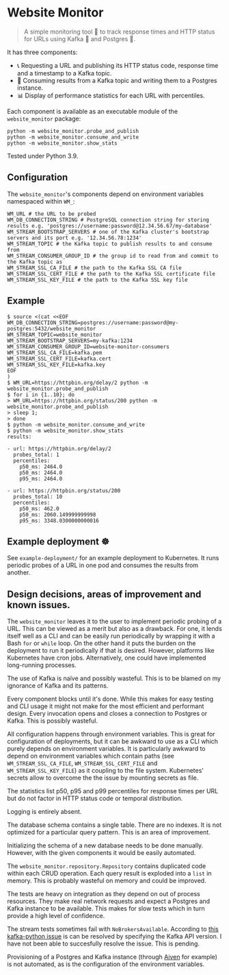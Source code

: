 # Website Monitor

> A simple monitoring tool 🔭 to track response times and HTTP status for URLs using Kafka 🐞 and Postgres 🐘.

It has three components:

* 📞 Requesting a URL and publishing its HTTP status code, response time and a timestamp to a Kafka topic.
* 📒 Consuming results from a Kafka topic and writing them to a Postgres instance.
* 📊 Display of performance statistics for each URL with percentiles.

Each component is available as an executable module of the `website_monitor` package:

```shell
python -m website_monitor.probe_and_publish
python -m website_monitor.consume_and_write
python -m website_monitor.show_stats
```

Tested under Python 3.9.

## Configuration

The `website_monitor`'s components depend on environment variables namespaced within `WM_`:

```
WM_URL # the URL to be probed
WM_DB_CONNECTION_STRING # PostgreSQL connection string for storing results e.g. 'postgres://username:password@12.34.56.67/my-database'
WM_STREAM_BOOTSTRAP_SERVERS # one of the Kafka cluster's bootstrap servers and its port e.g. '12.34.56.78:1234'
WM_STREAM_TOPIC # the Kafka topic to publish results to and consume from
WM_STREAM_CONSUMER_GROUP_ID # the group id to read from and commit to the Kafka topic as
WM_STREAM_SSL_CA_FILE # the path to the Kafka SSL CA file
WM_STREAM_SSL_CERT_FILE # the path to the Kafka SSL certificate file
WM_STREAM_SSL_KEY_FILE # the path to the Kafka SSL key file
```

## Example

```shell
$ source <(cat <<EOF
WM_DB_CONNECTION_STRING=postgres://username:password@my-postgres:5432/website_monitor
WM_STREAM_TOPIC=website_monitor
WM_STREAM_BOOTSTRAP_SERVERS=my-kafka:1234
WM_STREAM_CONSUMER_GROUP_ID=website-monitor-consumers
WM_STREAM_SSL_CA_FILE=kafka.pem
WM_STREAM_SSL_CERT_FILE=kafka.cert
WM_STREAM_SSL_KEY_FILE=kafka.key
EOF
)
$ WM_URL=https://httpbin.org/delay/2 python -m website_monitor.probe_and_publish
$ for i in {1..10}; do
> WM_URL=https://httpbin.org/status/200 python -m website_monitor.probe_and_publish
> sleep 1;
> done
$ python -m website_monitor.consume_and_write
$ python -m website_monitor.show_stats
results:

- url: https://httpbin.org/delay/2
  probes_total: 1
  percentiles:
    p50_ms: 2464.0
    p50_ms: 2464.0
    p95_ms: 2464.0

- url: https://httpbin.org/status/200
  probes_total: 10
  percentiles:
    p50_ms: 462.0
    p50_ms: 2060.149999999998
    p95_ms: 3348.0300000000016

```

## Example deployment ☸️

See `example-deployment/` for an example deployment to Kubernetes. It runs periodic probes of a URL in one pod and
consumes the results from another.

## Design decisions, areas of improvement and known issues.

The `website_monitor` leaves it to the user to implement periodic probing of a URL. This can be viewed as a merit but
also as a drawback. For one, it lends itself well as a CLI and can be easily run periodically by wrapping it with a
Bash `for` or `while` loop. On the other hand it puts the burden on the deployment to run it periodically if that is
desired. However, platforms like Kubernetes have cron jobs. Alternatively, one could have implemented long-running
processes.

The use of Kafka is naïve and possibly wasteful. This is to be blamed on my ignorance of Kafka and its patterns.

Every component blocks until it's done. While this makes for easy testing and CLI usage it might not make for the most
efficient and performant design. Every invocation opens and closes a connection to Postgres or Kafka. This is possibly
wasteful.

All configuration happens through environment variables. This is great for configuration of deployments, but it can be
awkward to use as a CLI which purely depends on environment variables. It is particularly awkward to depend on
environment variables which contain paths (see `WM_STREAM_SSL_CA_FILE`, `WM_STREAM_SSL_CERT_FILE`
and `WM_STREAM_SSL_KEY_FILE`) as it coupling to the file system. Kubernetes' secrets allow to overcome the the issue by
mounting secrets as file.

The statistics list p50, p95 and p99 percentiles for response times per URL but do not factor in HTTP status code or
temporal distribution.

Logging is entirely absent.

The database schema contains a single table. There are no indexes. It is not optimized for a particular query pattern.
This is an area of improvement.

Initializing the schema of a new database needs to be done manually. However, with the given components it would be
easily automated.

The `website_monitor.repository.Repository` contains duplicated code within each CRUD operation. Each query result is
exploded into a `list` in memory. This is probably wasteful on memory and could be improved.

The tests are heavy on integration as they depend on out of process resources. They make real network requests and
expect a Postgres and Kafka instance to be available. This makes for slow tests which in turn provide a high level
of confidence.

The stream tests sometimes fail with `NoBrokersAvailable`. According
to [this kafka-python issue](https://github.com/dpkp/kafka-python/issues/1308)
is can be resolved by specifying the Kafka API version. I have not been able to succesfully resolve the issue. This is
pending.

Provisioning of a Postgres and Kafka instance (through [Aiven](https://aiven.io) for example) is not automated, as is
the configuration of the environment variables.
